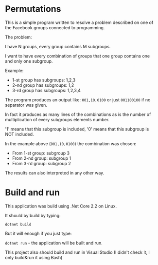 # Permutations
This is a simple program written to resolve a problem described on one of the Facebook groups connected to programming.

The problem:

I have N groups, every group contains M subgroups. 

I want to have every combination of groups that one group contains one and only one subgroup.

Example: 
- 1-st group has subgroups: 1,2,3
- 2-nd group has subgroups: 1,2
- 3-rd group has subgroups: 1,2,3,4

The program produces an output like: `001,10,0100` or just `001100100` if no separator was given.

In fact it produces as many lines of the combinations as is the number of multiplication of every subgroups elements number.

'1' means that this subgroup is included, '0' means that this subgroup is NOT included.

In the example above (`001,10,0100`) the combination was chosen:
- From 1-st group: subgroup 3
- From 2-nd group: subgroup 1
- From 3-rd group: subgroup 2

The results can also interpreted in any other way.

# Build and run

This application was build using .Net Core 2.2 on Linux. 

It should by build by typing:

``` dotnet build ```

But it will enough if you just type:

``` dotnet run ``` - the application will be built and run.

This project also should build and run in Visual Studio (I didn't check it, I only build&run it using Bash)
